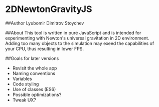 # 2DNewtonGravityJS

##Author
Lyubomir Dimitrov Stoychev

##About
This tool is written in pure JavaScript and is intended for experimenting with Newton's universal gravitation in 2D environment. Adding too many objects to the simulation may exeed the capabilities of your CPU, thus resulting in lower FPS.

##Goals for later versions
- Revisit the whole app
- Naming conventions
- Variables
- Code styling
- Use of classes (ES6)
- Possible optimizations?
- Tweak UX?
